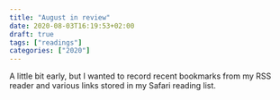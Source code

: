 ```yaml
---
title: "August in review"
date: 2020-08-03T16:19:53+02:00
draft: true
tags: ["readings"]
categories: ["2020"]
---
```


A little bit early, but I wanted to record recent bookmarks from my RSS reader and various links stored in my Safari reading list.
